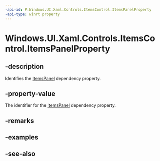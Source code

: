 ```yaml
---
-api-id: P:Windows.UI.Xaml.Controls.ItemsControl.ItemsPanelProperty
-api-type: winrt property
---
```


<!-- Property syntax
public Windows.UI.Xaml.DependencyProperty ItemsPanelProperty { get; }
-->

# Windows.UI.Xaml.Controls.ItemsControl.ItemsPanelProperty

## -description
Identifies the [ItemsPanel](itemscontrol_itemspanel.md) dependency property.



## -property-value
The identifier for the [ItemsPanel](itemscontrol_itemspanel.md) dependency property.

## -remarks

## -examples

## -see-also
